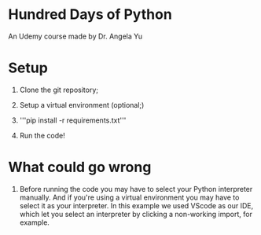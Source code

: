 # Hundred Days of Python

An Udemy course made by Dr. Angela Yu

# Setup

1. Clone the git repository;

2. Setup a virtual environment (optional;)

3. '''pip install -r requirements.txt'''

4. Run the code!

# What could go wrong

1. Before running the code you may have to select your Python interpreter manually.
And if you're using a virtual environment you may have to select it as your interpreter.
In this example we used VScode as our IDE, which let you select an interpreter by clicking a non-working import, for example.
